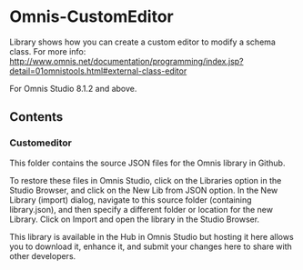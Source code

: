 # Omnis-CustomEditor
Library shows how you can create a custom editor to modify a schema class. 
For more info:
http://www.omnis.net/documentation/programming/index.jsp?detail=01omnistools.html#external-class-editor

For Omnis Studio 8.1.2 and above.

## Contents
### Customeditor
This folder contains the source JSON files for the Omnis library in Github. 

To restore these files in Omnis Studio, click on the Libraries option in the Studio Browser, and click on the New Lib from JSON option. In the New Library (import) dialog, navigate to this source folder (containing library.json), and then specify a different folder or location for the new Library. Click on Import and open the library in the Studio Browser. 

This library is available in the Hub in Omnis Studio but hosting it here allows you to download it, enhance it, and submit your changes here to share with other developers. 
